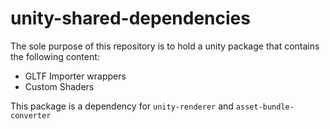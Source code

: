 # unity-shared-dependencies

The sole purpose of this repository is to hold a unity package that contains the following content:

- GLTF Importer wrappers
- Custom Shaders

This package is a dependency for `unity-renderer` and `asset-bundle-converter`
